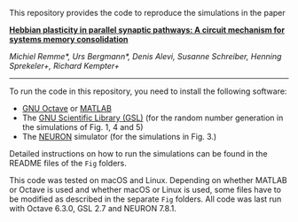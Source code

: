 This repository provides the code to reproduce the simulations in the paper

[**Hebbian plasticity in parallel synaptic pathways: A circuit mechanism for systems memory consolidation**](https://doi.org/10.1371/journal.pcbi.1009681)

*Michiel Remme\*, Urs Bergmann\*, Denis Alevi, Susanne Schreiber, Henning Sprekeler+, Richard Kempter+*
____

To run the code in this repository, you need to install the following software:
- [GNU Octave](https://www.gnu.org/software/octave/index) or [MATLAB](https://de.mathworks.com/products/matlab.html)
- The [GNU Scientific Library (GSL)](https://www.gnu.org/software/gsl/) (for
  the random number generation in the simulations of Fig. 1, 4 and 5)
- The [NEURON](https://neuron.yale.edu/neuron/) simulator (for the simulations in Fig. 3.)

Detailed instructions on how to run the simulations can be found in the README files of the `Fig` folders.

This code was tested on macOS and Linux. Depending on whether MATLAB or Octave
is used and whether macOS or Linux is used, some files have to be modified as
described in the separate `Fig` folders. All code was last run with Octave
6.3.0, GSL 2.7 and NEURON 7.8.1.
